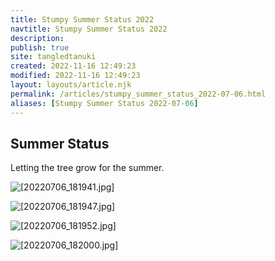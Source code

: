 ```yaml
---
title: Stumpy Summer Status 2022
navtitle: Stumpy Summer Status 2022
description: 
publish: true
site: tangledtanuki
created: 2022-11-16 12:49:23
modified: 2022-11-16 12:49:23
layout: layouts/article.njk
permalink: /articles/stumpy_summer_status_2022-07-06.html
aliases: [Stumpy Summer Status 2022-07-06]
---
```


## Summer Status

Letting the tree grow for the summer.

![[20220706_181941.jpg]](/img/20220706_181941.jpg "[[20220706_181941.jpg]]")

![[20220706_181947.jpg]](/img/20220706_181947.jpg "[[20220706_181947.jpg]]")

![[20220706_181952.jpg]](/img/20220706_181952.jpg "[[20220706_181952.jpg]]")

![[20220706_182000.jpg]](/img/20220706_182000.jpg "[[20220706_182000.jpg]]")
